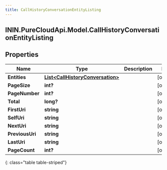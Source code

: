 ```yaml
---
title: CallHistoryConversationEntityListing
---
```

## ININ.PureCloudApi.Model.CallHistoryConversationEntityListing

## Properties

|Name | Type | Description | Notes|
|------------ | ------------- | ------------- | -------------|
| **Entities** | [**List&lt;CallHistoryConversation&gt;**](CallHistoryConversation.html) |  | [optional] |
| **PageSize** | **int?** |  | [optional] |
| **PageNumber** | **int?** |  | [optional] |
| **Total** | **long?** |  | [optional] |
| **FirstUri** | **string** |  | [optional] |
| **SelfUri** | **string** |  | [optional] |
| **NextUri** | **string** |  | [optional] |
| **PreviousUri** | **string** |  | [optional] |
| **LastUri** | **string** |  | [optional] |
| **PageCount** | **int?** |  | [optional] |
{: class="table table-striped"}


